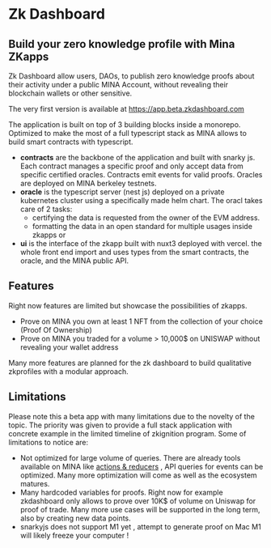 # Zk Dashboard
## Build your zero knowledge profile with Mina ZKapps

Zk Dashboard allow users, DAOs, to publish zero knowledge proofs about their activity under a public MINA Account, without revealing their blockchain wallets or other sensitive.

The very first version is available at https://app.beta.zkdashboard.com

The application is built on top of 3 building blocks inside a monorepo. Optimized to make the most of a full typescript stack as MINA allows to build smart contracts with typescript.

- **contracts** are the backbone of the application and built with snarky js. Each contract manages a specific proof and only accept data from specific certified oracles. Contracts emit events for valid proofs. Oracles are deployed on MINA berkeley testnets.
- **oracle** is the typescript server (nest js) deployed on a private kubernetes cluster using a specifically made helm chart. The oracl takes care of 2 tasks:
    -  certifying the data is requested from the owner of the EVM address.
    -  formatting the data in an open standard for multiple usages inside zkapps
       or
- **ui** is the interface of the zkapp built with nuxt3 deployed with vercel. the whole front end import and uses types from the smart contracts, the oracle, and the MINA public API.

## Features
Right now features are limited but showcase the possibilities of zkapps.
- Prove on MINA you own at least 1 NFT from the collection of your choice (Proof Of Ownership)
- Prove on MINA you traded for a volume > 10,000$ on UNISWAP without revealing your wallet address

Many more features are planned for the zk dashboard to build qualitative zkprofiles with a modular approach.

## Limitations
Please note this a beta app with many limitations due to the novelty of the topic. The priority was given to provide a full stack application with concrete example in the limited timeline of zkignition program.
Some of limitations to notice are:
- Not optimized for large volume of queries. There are already tools available on MINA like [actions & reducers](https://docs.minaprotocol.com/zkapps/advanced-snarkyjs/actions-and-reducer) , API queries for events can be optimized. Many more optimization will come as well as the ecosystem matures.
- Many hardcoded variables for proofs. Right now for example zkdashboard only allows to prove over 10K$ of volume on Uniswap for proof of trade. Many more use cases will be supported in the long term, also by creating new data points.
- snarkyjs does not support M1 yet , attempt to generate proof on Mac M1 will likely freeze your computer ! 

